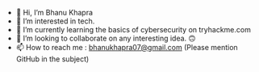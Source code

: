 - 👋 Hi, I’m Bhanu Khapra
- 👀 I’m interested in tech.
- 🌱 I’m currently learning the basics of cybersecurity on tryhackme.com
- 💞️ I’m looking to collaborate on any interesting idea. 🙃  
- 📫 How to reach me : bhanukhapra07@gmail.com (Please mention GitHub in the subject)

<!---
khapra/khapra is a ✨ special ✨ repository because its `README.md` (this file) appears on your GitHub profile.
You can click the Preview link to take a look at your changes.
--->
